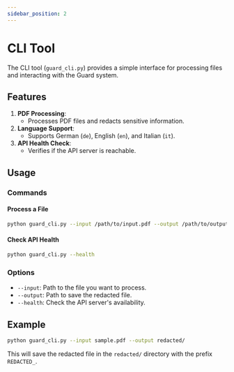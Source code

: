 ```yaml
---
sidebar_position: 2
---
```


# CLI Tool

The CLI tool (`guard_cli.py`) provides a simple interface for processing files and interacting with the Guard system.

## Features
1. **PDF Processing**:
   - Processes PDF files and redacts sensitive information.
2. **Language Support**:
   - Supports German (`de`), English (`en`), and Italian (`it`).
3. **API Health Check**:
   - Verifies if the API server is reachable.

## Usage

### Commands

#### Process a File
```bash
python guard_cli.py --input /path/to/input.pdf --output /path/to/output
```

#### Check API Health
```bash
python guard_cli.py --health
```

### Options
- `--input`: Path to the file you want to process.
- `--output`: Path to save the redacted file.
- `--health`: Check the API server's availability.

## Example
```bash
python guard_cli.py --input sample.pdf --output redacted/
```

This will save the redacted file in the `redacted/` directory with the prefix `REDACTED_`.
